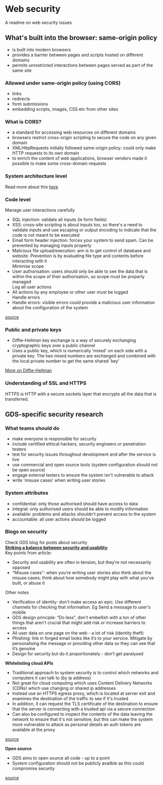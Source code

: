 # Web security
A readme on web security issues

## What's built into the browser: same-origin policy
- is built into modern browsers
- provides a barrier between pages and scripts hosted on different domains
- permits unrestricted interactions between pages served as part of the same site

### Allowed under same-origin policy (using CORS)
- links
- redirects
- form submissions
- embedding scripts, images, CSS etc from other sites

### What is CORS?
- a standard for accessing web resources on different domains
- browsers restrict cross-origin scripting to secure the code on any given domain
- XMLHttpRequests initially followed same-origin policy: could only make HTTP requests to its own domain
- to enrich the content of web applications, browser vendors made it possible to make some cross-domain requests

### System architecture level
Read more about this [here](https://msdn.microsoft.com/en-gb/library/ee658124.aspx)

### Code level
Manage user interactions carefully
- SQL injection: validate all inputs (ie form fields)
- XSS: cross-site scripting is about inputs too, so there's a need to validate inputs and use escaping or output encoding to indicate that the code is not meant to be executed
- Email form header injection: forces your system to send spam. Can be prevented by managing inputs properly
- Malicious file upload/execution: aim is to get control of database and website. Prevention is by evaluating file type and contents before interacting with it  
Minimise scope  
- User authorisation: users should only be able to see the data that is within the scope of their authorisation, so scope must be properly managed  
Log all user actions  
- All actions by any employee or other user must be logged  
Handle errors   
- Handle errors: visible errors could provide a malicious user information about the configuration of the system

[source](https://www.wubbleyou.co.uk/blog/articles/most-common-website-security-issues-and-prevention)  

### Public and private keys
- Diffie-Hellman key exchange is a way of securely exchanging cryptographic keys over a public channel
- Uses a public key, which is numerically 'mixed' on each side with a private key. The two mixed numbers are exchanged and combined with the local private number to get the same shared 'key'

[More on Diffie-Hellman](https://en.wikipedia.org/wiki/Diffie–Hellman_key_exchange)  

### Understanding of SSL and HTTPS
HTTPS is HTTP with a secure sockets layer that encrypts all the data that is transferred.  

## GDS-specific security research
### What teams should do
- make everyone is responsible for security
- include certified ethical hackers, security engineers or penetration testers
- test for security issues throughout development and after the service is live
- use commercial and open source tools (system configuration should not be open source)
- engage external testers to ensure the system isn't vulnerable to attack
- write 'misuse cases' when writing user stories

### System attributes
- confidential: only those authorised should have access to data
- integral: only authorised users should be able to modify information
- available: problems and attacks shouldn't prevent access to the system
- accountable: all user actions should be logged

### Blogs on security
Check GDS blog for posts about security  
[**Striking a balance between security and usability**](https://gds.blog.gov.uk/2014/02/10/striking-a-balance-between-security-and-usability/)  
Key points from article:  
- Security and usability are often in tension, but they’re not necessarily opposed
- "Misuse cases": when you’re writing user stories also think about the misuse cases; think about how somebody might play with what you’ve built, or abuse it  

Other notes  
- Verification of identity: don't make access an epic. Use different channels for checking that information. Eg Send a message to user's mobile
- GDS design principle: “Do less”, don't embellish with a ton of other things that aren't crucial that might add risk or increase barriers to access
- All user data on one page on the web - a lot of risk (identity theft)
- Phishing: link in forged email looks like it’s to your service. Mitigate by personalising the message or providing other data so they can see that it’s genuine
- Design for security but do it proportionately - don’t get paralysed


**Whitelisting cloud APIs**
- Traditional approach to system security is to control which networks and computers it can talk to (by ip address)
- Not great for cloud computing which uses Content Delivery Networks (CDNs) which use changing or shared ip addresses
- Instead use an HTTPS egress proxy, which is located at server exit and examines the destination of the traffic to see if it's trusted
- In addition, it can request the TLS certificate of the destination to ensure that the server is connecting with a trusted api via a secure connection
- Can also be configured to inspect the contents of the data leaving the network to ensure that it's not sensitive, but this can make the system more vulnerable to attack as personal details an auth tokens are available at the proxy

[source]((https://gdstechnology.blog.gov.uk/2017/01/03/a-whitelisting-approach-for-cloud-apis/))

**Open source**
- GDS aims to open source all code - up to a point
- System configuration should not be publicly availble as this could compromise security

[source](https://gds.blog.gov.uk/2014/10/08/when-is-it-ok-not-to-open-all-source-code/)

